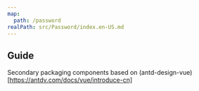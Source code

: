 ```yaml
---
map:
  path: /password
realPath: src/Password/index.en-US.md
---
```


## Guide

Secondary packaging components based on (antd-design-vue)[https://antdv.com/docs/vue/introduce-cn]
